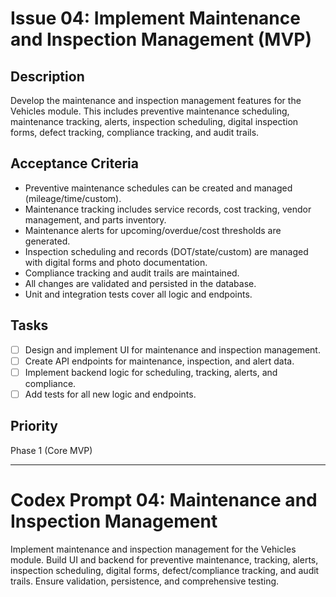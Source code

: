 # Issue 04: Implement Maintenance and Inspection Management (MVP)

## Description
Develop the maintenance and inspection management features for the Vehicles module. This includes preventive maintenance scheduling, maintenance tracking, alerts, inspection scheduling, digital inspection forms, defect tracking, compliance tracking, and audit trails.

## Acceptance Criteria
- Preventive maintenance schedules can be created and managed (mileage/time/custom).
- Maintenance tracking includes service records, cost tracking, vendor management, and parts inventory.
- Maintenance alerts for upcoming/overdue/cost thresholds are generated.
- Inspection scheduling and records (DOT/state/custom) are managed with digital forms and photo documentation.
- Compliance tracking and audit trails are maintained.
- All changes are validated and persisted in the database.
- Unit and integration tests cover all logic and endpoints.

## Tasks
- [ ] Design and implement UI for maintenance and inspection management.
- [ ] Create API endpoints for maintenance, inspection, and alert data.
- [ ] Implement backend logic for scheduling, tracking, alerts, and compliance.
- [ ] Add tests for all new logic and endpoints.

## Priority
Phase 1 (Core MVP)

---

# Codex Prompt 04: Maintenance and Inspection Management

Implement maintenance and inspection management for the Vehicles module. Build UI and backend for preventive maintenance, tracking, alerts, inspection scheduling, digital forms, defect/compliance tracking, and audit trails. Ensure validation, persistence, and comprehensive testing.